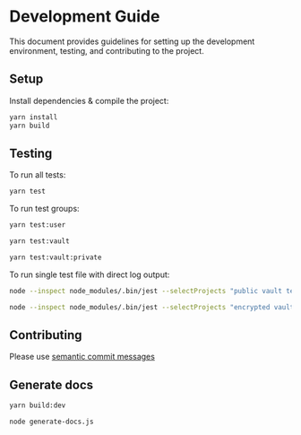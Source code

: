 # Development Guide



This document provides guidelines for setting up the development environment, testing, and contributing to the project.

## Setup

Install dependencies & compile the project:

```bash
yarn install
yarn build
```

## Testing

To run all tests:

```bash
yarn test
```

To run test groups:

```bash
yarn test:user

yarn test:vault

yarn test:vault:private
```

To run single test file with direct log output:

```bash
node --inspect node_modules/.bin/jest --selectProjects "public vault tests" --testPathPattern src/__tests__/vault/folder.test.ts
```

```bash
node --inspect node_modules/.bin/jest --selectProjects "encrypted vault tests" --testPathPattern src/__tests__/vault/folder.test.ts
```

## Contributing

Please use [semantic commit messages](https://gist.github.com/joshbuchea/6f47e86d2510bce28f8e7f42ae84c716)

## Generate docs

```bash
yarn build:dev

node generate-docs.js
```
